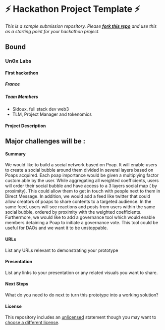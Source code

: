 
# ⚡ Hackathon Project Template ⚡
_This is a sample submission repository.
Please [__fork this repo__](https://help.github.com/articles/fork-a-repo/) and use this as a starting point for your hackathon project._

## Bound
### Un0x Labs
#### First hackathon

##### France

##### Team Members
- Sidoux, full stack dev web3
- TLM, Project Manager and tokenomics

#### Project Description
Major challenges will be : 
-

#### Summary
We would like to build a social network based on Poap. It will enable users to create a social bubble around them divided in several layers based on Poaps acquired. Each poap importance would be given a multiplying factor custom able by the user. While aggregating all weighted coefficients, users will order their social bubble and have access to a 3 layers social map ( by proximity). This could allow them to get in touch with people next to them in Direct Message. In addition, we would add a feed like twitter that could allow creators of poaps to share contents to a targeted audience. In the same feed, users will see reactions and posts from users within the same social bubble, ordered by proximity with the weighted coefficients. Furthermore, we would like to add a governance tool which would enable members detaining a Poap to initiate a governance vote. This tool could be useful for DAOs and we want it to be unstoppable.
#### URLs
List any URLs relevant to demonstrating your prototype

#### Presentation
List any links to your presentation or any related visuals you want to share.

#### Next Steps
What do you need to do next to turn this prototype into a working solution?

#### License
This repository includes an [unlicensed](http://unlicense.org/) statement though you may want to [choose a different license](https://choosealicense.com/).
